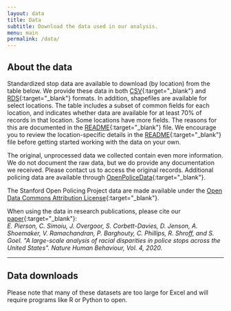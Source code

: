```yaml
---
layout: data
title: Data
subtitle: Download the data used in our analysis.
menu: main
permalink: /data/
---
```


## About the data

Standardized stop data are available to download (by location) from the table below. We provide these data in both [CSV](https://en.wikipedia.org/wiki/Comma-separated_values){:target="_blank"} and [RDS](https://stat.ethz.ch/R-manual/R-devel/library/base/html/readRDS.html){:target="_blank"} formats. In addition, shapefiles are available for select locations. The table includes a subset of common fields for each location, and indicates whether data are available for at least 70% of records in that location. Some locations have more fields. The reasons for this are documented in the [README](https://github.com/stanford-policylab/opp/blob/master/data_readme.md){:target="_blank"} file. We encourage you to review the location-specific details in the [README](https://github.com/stanford-policylab/opp/blob/master/data_readme.md){:target="_blank"} file before getting started working with the data on your own.
 
The original, unprocessed data we collected contain even more information. We do not document the raw data, but we do provide any documentation we received. Please contact us to access the original records. Additional policing data are available through [OpenPoliceData](https://openpolicedata.readthedocs.io/en/stable/){:target="_blank"}.

The Stanford Open Policing Project data are made available under the [Open Data Commons Attribution License](https://opendatacommons.org/licenses/by/summary/){:target="_blank"}.

When using the data in research publications, please cite our [paper](https://5harad.com/papers/100M-stops.pdf){:target="_blank"}:<br>
*E. Pierson, C. Simoiu, J. Overgoor, S. Corbett-Davies, D. Jenson, A. Shoemaker, V. Ramachandran, P. Barghouty, C. Phillips, R. Shroff, and S. Goel. "A large-scale analysis of racial disparities in police stops across the United States". Nature Human Behaviour, Vol. 4, 2020.*

---

## Data downloads
Please note that many of these datasets are too large for Excel and will
require programs like R or Python to open.
